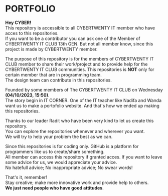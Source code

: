 # PORTFOLIO
<p>
<b>Hey CYBER!</b> <br>
This repository is accessible to all CYBERTWENTY IT member who have acces to this repositories. <br>
If you want to be a contributor you can ask one of the Member of CYBERTWENTY IT CLUB 13th GEN. But not all member know, since this project is made by CYBERTWENTY member.</p>

<p>The purpose of this repository is for the members of CYBERTWENTY IT CLUB member to share their work/project and to provide help for the CYBERTWENTY IT CLUB communities. This repositories is <b>NOT</b> only for certain member that are in programming team. <br>
The design team can contribute in this repositories.</p>

<p>Founded by some members of The CYBERTWENTY IT CLUB on Wednesday <b>(04/10/2023, 15:50)</b>. <br>
The story begin in IT CORNER. One of the IT teacher like Nadifa and Wanda want us to make a portofolio website.
And that's how we ended up making this repositories.</p>

<p>Thanks to our leader Radit who have been very kind to let us create this repository. <br>
You can explore the repositories whenever and wherever you want. <br>
We will try to help your problem the best as we can.</p>

<p>Since this repositories is for coding only. GitHub is a platform for programmers like us to create/share something. <br>
All member can access this repository if granted acces. If you want to leave some advice for us, we would appreciate your advice. <br>
No hatefull advice; No inappropriate advice; No swear words!</p>

<p>That's it, remember! <br>
Stay creative; make more innovative work and provide help to others. <br>
<b>We just need people who have good attitudes</b>.</p>
